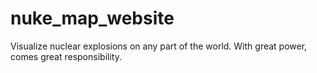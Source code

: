 # nuke_map_website
Visualize nuclear explosions on any part of the world. With great power, comes great responsibility.

